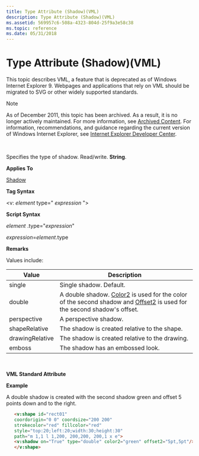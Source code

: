 ```yaml
---
title: Type Attribute (Shadow)(VML)
description: Type Attribute (Shadow)(VML)
ms.assetid: 569957c6-508a-4323-804d-25f9a3e58c38
ms.topic: reference
ms.date: 05/31/2018
---
```


# Type Attribute (Shadow)(VML)

This topic describes VML, a feature that is deprecated as of Windows Internet Explorer 9. Webpages and applications that rely on VML should be migrated to SVG or other widely supported standards.

> [!Note]  
> As of December 2011, this topic has been archived. As a result, it is no longer actively maintained. For more information, see [Archived Content](/previous-versions/windows/internet-explorer/ie-developer/). For information, recommendations, and guidance regarding the current version of Windows Internet Explorer, see [Internet Explorer Developer Center](https://msdn.microsoft.com/ie/).

 

Specifies the type of shadow. Read/write. **String**.

**Applies To**

[Shadow](msdn-online-vml-shadow-element.md)

**Tag Syntax**

<v: *element* type=" *expression* ">

**Script Syntax**

*element* .type="*expression*"

*expression*=*element*.type

**Remarks**

Values include:



| Value           | Description                                                                                                                                                                                          |
|-----------------|------------------------------------------------------------------------------------------------------------------------------------------------------------------------------------------------------|
| single          | Single shadow. Default.                                                                                                                                                                              |
| double          | A double shadow. [Color2](color2-attribute--shadow--vml.md) is used for the color of the second shadow and [Offset2](msdn-online-vml-offset2-attribute.md) is used for the second shadow's offset. |
| perspective     | A perspective shadow.                                                                                                                                                                                |
| shapeRelative   | The shadow is created relative to the shape.                                                                                                                                                         |
| drawingRelative | The shadow is created relative to the drawing.                                                                                                                                                       |
| emboss          | The shadow has an embossed look.                                                                                                                                                                     |



 

**VML Standard Attribute**

**Example**

A double shadow is created with the second shadow green and offset 5 points down and to the right.


```HTML
   <v:shape id="rect01"
   coordorigin="0 0" coordsize="200 200"
   strokecolor="red" fillcolor="red"
   style="top:20;left:20;width:30;height:30"
   path="m 1,1 l 1,200, 200,200, 200,1 x e">
   <v:shadow on="True" type="double" color2="green" offset2="5pt,5pt"/>
   </v:shape>
```



 

 
